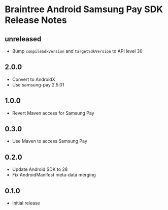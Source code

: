 # Braintree Android Samsung Pay SDK Release Notes

## unreleased

* Bump `compileSdkVersion` and `targetSdkVersion` to API level 30

## 2.0.0

* Convert to AndroidX
* Use samsung-pay 2.5.01

## 1.0.0

* Revert Maven access for Samsung Pay

## 0.3.0

* Use Maven to access Samsung Pay

## 0.2.0

* Update Android SDK to 28
* Fix AndroidManifest meta-data merging

## 0.1.0

* Initial release
